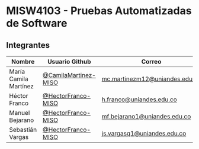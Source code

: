 # MISW4103 - Pruebas Automatizadas de Software

## Integrantes

| Nombre                 |Usuario Github        | Correo                         | 
|------------------------|----------------------|--------------------------------| 
| María Camila Martínez  |[@CamilaMartinez-MISO](https://github.com/CamilaMartinez-MISO)  |mc.martinezm12@uniandes.edu.co  |
| Héctor Franco          |[@HectorFranco-MISO](https://github.com/HectorFranco-MISO)    |h.franco@uniandes.edu.co        | 
| Manuel Bejarano        |[@HectorFranco-MISO](https://github.com/HectorFranco-MISO)    |mf.bejarano1@uniandes.edu.co        | 
| Sebastián Vargas       |[@HectorFranco-MISO](https://github.com/HectorFranco-MISO)    |js.vargasq1@uniandes.edu.co       | 
